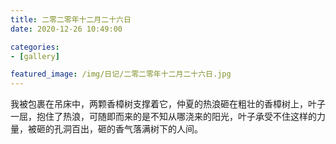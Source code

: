 ```yaml
---
title: 二零二零年十二月二十六日
date: 2020-12-26 10:49:00

categories:
- [gallery]

featured_image: /img/日记/二零二零年十二月二十六日.jpg
---
```


我被包裹在吊床中，两颗香樟树支撑着它，仲夏的热浪砸在粗壮的香樟树上，叶子一屈，抱住了热浪，可随即而来的是不知从哪浇来的阳光，叶子承受不住这样的力量，被砸的孔洞百出，砸的香气落满树下的人间。